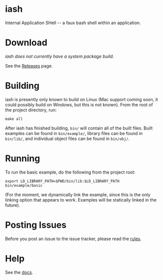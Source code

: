 # iash

Internal Application SHell -- a faux bash shell within an application.

# Download

_iash does not currently have a system package build._

See the [Releases](https://github.com/hal7df/iash/releases) page.

# Building

iash is presently only known to build on Linux (Mac support coming soon,
it could possibly build on Windows, but this is not known).
From the root of the project directory, run:
```
make all
```
After iash has finished building, `bin/` will contain all of the built files.
Built examples can be found in `bin/example/`, library files can be found
in `bin/lib/`, and individual object files can be found in `bin/obj/`.

# Running

To run the basic example, do the following from the project root:
```
export LD_LIBRARY_PATH=$PWD/bin/lib:$LD_LIBRARY_PATH
bin/example/basic
```
(For the moment, we dynamically link the example, since this is the only linking
option that appears to work. Examples will be statically linked in the future).

# Posting Issues

Before you post an issue to the issue tracker, please read the [rules](https://github.com/hal7df/iash/wiki/Issue-Tracker).

# Help

See the [docs](https://hal7df.github.io/iash/docs/html).
